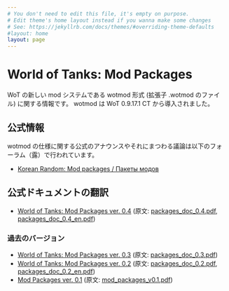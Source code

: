 ```yaml
---
# You don't need to edit this file, it's empty on purpose.
# Edit theme's home layout instead if you wanna make some changes
# See: https://jekyllrb.com/docs/themes/#overriding-theme-defaults
#layout: home
layout: page
---
```

# World of Tanks: Mod Packages
WoT の新しい mod システムである wotmod 形式 (拡張子 .wotmod のファイル) に関する情報です。
wotmod は WoT 0.9.17.1 CT から導入されました。

## 公式情報
wotmod の仕様に関する公式のアナウンスやそれにまつわる議論は以下のフォーラム（露）で行われています。
+ [Korean Random: Mod packages / Пакеты модов](https://koreanrandom.com/forum/topic/36987-)

## 公式ドキュメントの翻訳
+ [World of Tanks: Mod Packages ver. 0.4](packages_doc_0.4_ja) (原文: [packages_doc_0.4.pdf](https://koreanrandom.com/forum/index.php?app=core&module=attach&section=attach&attach_id=112949), [packages_doc_0.4_en.pdf](https://koreanrandom.com/forum/index.php?app=core&module=attach&section=attach&attach_id=113097))

### 過去のバージョン
+ [World of Tanks: Mod Packages ver. 0.3](packages_doc_0.3_ja) (原文: [packages_doc_0.3.pdf](resources/packages_doc_0.3.pdf))
+ [World of Tanks: Mod Packages ver. 0.2](packages_doc_0.2_ja) (原文: [packages_doc_0.2.pdf](resources/packages_doc_0.2.pdf), [packages_doc_0.2_en.pdf](resources/packages_doc_0.2_en.pdf))
+ [Mod Packages ver. 0.1](packages_doc_0.1_ja) (原文: [mod_packages_v0.1.pdf](resources/mod_packages_v0.1.pdf))
